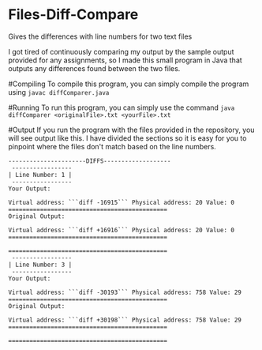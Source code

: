 # Files-Diff-Compare
Gives the differences with line numbers for two text files

I got tired of continuously comparing my output by the sample output provided for any assignments, so I made this small program in Java that outputs any differences found between the two files.

#Compiling
To compile this program, you can simply compile the program using ```javac diffComparer.java```


#Running
To run this program, you can simply use the command ```java diffComparer <originalFile>.txt <yourFile>.txt```
  
#Output
If you run the program with the files provided in the repository, you will see output like this. 
I have divided the sections so it is easy for you to pinpoint where the files don't match based on the line numbers.

```
----------------------DIFFS-------------------
 -----------------
| Line Number: 1 |
 -----------------
Your Output:

Virtual address: ```diff -16915``` Physical address: 20 Value: 0
=============================================
Original Output:

Virtual address: ```diff +16916``` Physical address: 20 Value: 0
=============================================

=============================================
 -----------------
| Line Number: 3 |
 -----------------
Your Output:

Virtual address: ```diff -30193``` Physical address: 758 Value: 29
=============================================
Original Output:

Virtual address: ```diff +30198``` Physical address: 758 Value: 29
=============================================

=============================================

```
